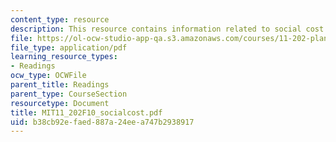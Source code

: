 ```yaml
---
content_type: resource
description: This resource contains information related to social cost of carbon.
file: https://ol-ocw-studio-app-qa.s3.amazonaws.com/courses/11-202-planning-economics-fall-2010/b38cb92efaed887a24eea747b2938917_MIT11_202F10_socialcost.pdf
file_type: application/pdf
learning_resource_types:
- Readings
ocw_type: OCWFile
parent_title: Readings
parent_type: CourseSection
resourcetype: Document
title: MIT11_202F10_socialcost.pdf
uid: b38cb92e-faed-887a-24ee-a747b2938917
---
```

